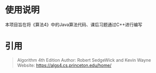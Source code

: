 # 使用说明
本项目旨在将《算法4》中的Java算法代码、课后习题通过C++进行编写



# 引用
> Algorithm 4th Edition
Author: Robert SedgeWick and Kevin Wayne
Website: https://algs4.cs.princeton.edu/home/
